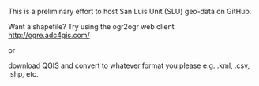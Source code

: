 This is a preliminary effort to host San Luis Unit (SLU) geo-data on GitHub.

Want a shapefile? Try using the ogr2ogr web client http://ogre.adc4gis.com/ 

or 

download QGIS and convert to whatever format you please e.g. .kml, .csv, .shp, etc.